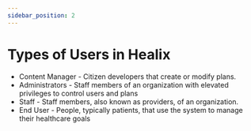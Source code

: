 ```yaml
---
sidebar_position: 2
---
```


# Types of Users in Healix

* Content Manager - Citizen developers that create or modify plans. 
* Administrators - Staff members of an organization with elevated privileges to control users and plans
* Staff - Staff members, also known as providers, of an organization. 
* End User - People, typically patients, that use the system to manage their healthcare goals

